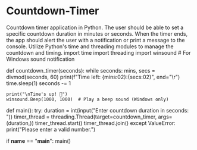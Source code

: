 # Countdown-Timer
Countdown timer application in Python. The user should be able to set a specific countdown duration in minutes or seconds. When the timer ends, the app should alert the user with a notification or print a message to the console. Utilize Python's time and threading modules to manage the countdown and timing.
import time
import threading
import winsound  # For Windows sound notification

def countdown_timer(seconds):
    while seconds:
        mins, secs = divmod(seconds, 60)
        print(f"Time left: {mins:02}:{secs:02}", end="\r")
        time.sleep(1)
        seconds -= 1
    
    print("\nTime's up! 🚀")
    winsound.Beep(1000, 1000)  # Play a beep sound (Windows only)

def main():
    try:
        duration = int(input("Enter countdown duration in seconds: "))
        timer_thread = threading.Thread(target=countdown_timer, args=(duration,))
        timer_thread.start()
        timer_thread.join()
    except ValueError:
        print("Please enter a valid number.")

if __name__ == "__main__":
    main()
